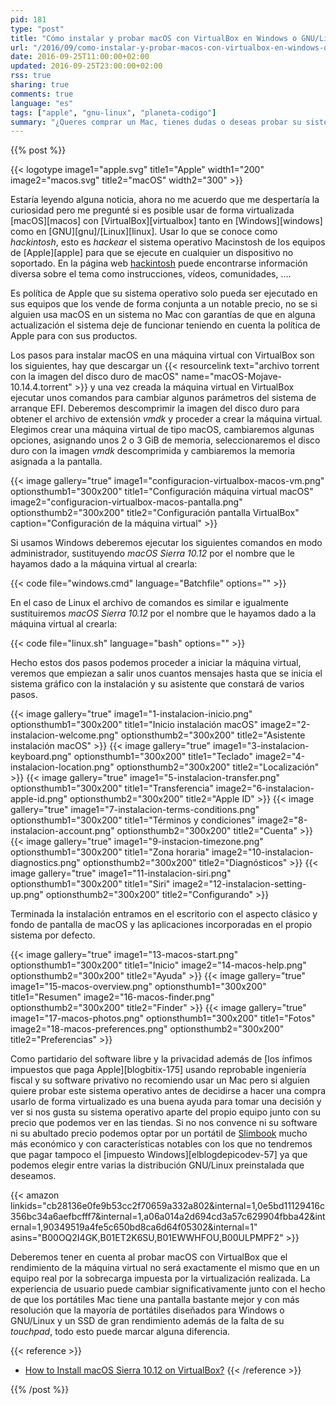 ```yaml
---
pid: 181
type: "post"
title: "Cómo instalar y probar macOS con VirtualBox en Windows o GNU/Linux"
url: "/2016/09/como-instalar-y-probar-macos-con-virtualbox-en-windows-o-gnu-linux/"
date: 2016-09-25T11:00:00+02:00
updated: 2016-09-25T23:00:00+02:00
rss: true
sharing: true
comments: true
language: "es"
tags: ["apple", "gnu-linux", "planeta-codigo"]
summary: "¿Queres comprar un Mac, tienes dudas o deseas probar su sistema operativo antes? Aunque el rendimiento será menor que una máquina real y la experiencia de usuario será peor, usando un _hackintosh_ mediante VirtuaBox ya sea con Windows o GNU/Linux podremos probarlo en detalle y hacernos una idea de su funcionamiento."
---
```


{{% post %}}

{{< logotype image1="apple.svg" title1="Apple" width1="200" image2="macos.svg" title2="macOS" width2="300" >}}

Estaría leyendo alguna noticia, ahora no me acuerdo que me despertaría la curiosidad pero me pregunté si es posible usar de forma virtualizada [macOS][macos] con [VirtualBox][virtualbox] tanto en [Windows][windows] como en [GNU][gnu]/[Linux][linux]. Usar lo que se conoce como _hackintosh_, esto es _hackear_ el sistema operativo Macinstosh de los equipos de [Apple][apple] para que se ejecute en cualquier un dispositivo no soportado. En la página web [hackintosh](http://www.hackintosh.com/) puede encontrarse información diversa sobre el tema como instrucciones, vídeos, comunidades, ....

Es política de Apple que su sistema operativo solo pueda ser ejecutado en sus equipos que los vende de forma conjunta a un notable precio, no se si alguien usa macOS en un sistema no Mac con garantías de que en alguna actualización el sistema deje de funcionar teniendo en cuenta la política de Apple para con sus productos.

Los pasos para instalar macOS en una máquina virtual con VirtualBox son los siguientes, hay que descargar un {{< resourcelink text="archivo torrent con la imagen del disco duro de macOS" name="macOS-Mojave-10.14.4.torrent" >}} y una vez creada la máquina virtual en VirtualBox ejecutar unos comandos para cambiar algunos parámetros del sistema de arranque EFI. Deberemos descomprimir la imagen del disco duro para obtener el archivo de extensión _vmdk_ y proceder a crear la máquina virtual. Elegimos crear una máquina virtual de tipo macOS, cambiaremos algunas opciones, asignando unos 2 o 3 GiB de memoria, seleccionaremos el disco duro con la imagen _vmdk_ descomprimida y cambiaremos la memoria asignada a la pantalla.

{{< image
    gallery="true"
    image1="configuracion-virtualbox-macos-vm.png" optionsthumb1="300x200" title1="Configuración máquina virtual macOS"
    image2="configuracion-virtualbox-macos-pantalla.png" optionsthumb2="300x200" title2="Configuración pantalla VirtualBox"
    caption="Configuración de la máquina virtual" >}}

Si usamos Windows deberemos ejecutar los siguientes comandos en modo administrador, sustituyendo _macOS Sierra 10.12_ por el nombre que le hayamos dado a la máquina virtual al crearla:

{{< code file="windows.cmd" language="Batchfile" options="" >}}

En el caso de Linux el archivo de comandos es similar e igualmente sustituiremos _macOS Sierra 10.12_ por el nombre que le hayamos dado a la máquina virtual al crearla:

{{< code file="linux.sh" language="bash" options="" >}}

Hecho estos dos pasos podemos proceder a iniciar la máquina virtual, veremos que empiezan a salir unos cuantos mensajes hasta que se inicia el sistema gráfico con la instalación y su asistente que constará de varios pasos.

{{< image
    gallery="true"
    image1="1-instalacion-inicio.png" optionsthumb1="300x200" title1="Inicio instalación macOS"
    image2="2-instalacion-welcome.png" optionsthumb2="300x200" title2="Asistente instalación macOS" >}}
{{< image
    gallery="true"
    image1="3-instalacion-keyboard.png" optionsthumb1="300x200" title1="Teclado"
    image2="4-instalacion-location.png" optionsthumb2="300x200" title2="Localización" >}}
{{< image
    gallery="true"
    image1="5-instalacion-transfer.png" optionsthumb1="300x200" title1="Transferencia"
    image2="6-instalacion-apple-id.png" optionsthumb2="300x200" title2="Apple ID" >}}
{{< image
    gallery="true"
    image1="7-instalacion-terms-conditions.png" optionsthumb1="300x200" title1="Términos y condiciones"
    image2="8-instalacion-account.png" optionsthumb2="300x200" title2="Cuenta" >}}
{{< image
    gallery="true"
    image1="9-instacion-timezone.png" optionsthumb1="300x200" title1="Zona horaria"
    image2="10-instalacion-diagnostics.png" optionsthumb2="300x200" title2="Diagnósticos" >}}
{{< image
    gallery="true"
    image1="11-instalacion-siri.png" optionsthumb1="300x200" title1="Siri"
    image2="12-instalacion-setting-up.png" optionsthumb2="300x200" title2="Configurando" >}}

Terminada la instalación entramos en el escritorio con el aspecto clásico y fondo de pantalla de macOS y las aplicaciones incorporadas en el propio sistema por defecto.

{{< image
    gallery="true"
    image1="13-macos-start.png" optionsthumb1="300x200" title1="Inicio"
    image2="14-macos-help.png" optionsthumb2="300x200" title2="Ayuda" >}}
{{< image
    gallery="true"
    image1="15-macos-overview.png" optionsthumb1="300x200" title1="Resumen"
    image2="16-macos-finder.png" optionsthumb2="300x200" title2="Finder" >}}
{{< image
    gallery="true"
    image1="17-macos-photos.png" optionsthumb1="300x200" title1="Fotos"
    image2="18-macos-preferences.png" optionsthumb2="300x200" title2="Preferencias" >}}

Como partidario del software libre y la privacidad además de [los ínfimos impuestos que paga Apple][blogbitix-175] usando reprobable ingeniería fiscal y su software privativo no recomiendo usar un Mac pero si alguien quiere probar este sistema operativo antes de decidirse a hacer una compra usarlo de forma virtualizado es una buena ayuda para tomar una decisión y ver si nos gusta su sistema operativo aparte del propio equipo junto con su precio que podemos ver en las tiendas. Si no nos convence ni su software ni su abultado precio podemos optar por un portátil de [Slimbook](https://slimbook.es/) mucho más económico y con características notables con los que no tendremos que pagar tampoco el [impuesto Windows][elblogdepicodev-57] ya que podemos elegir entre varias la distribución GNU/Linux preinstalada que deseamos.

{{< amazon
    linkids="cb28136e0fe9b53cc2f70659a332a802&internal=1,0e5bd11129416c356bc34a6aefbcfff7&internal=1,a06a014a2d694cd3a57c629904fbba42&internal=1,90349519a4fe5c650bd8ca6d64f05302&internal=1"
    asins="B00OQ2I4GK,B01ET2K6SU,B01EWWHFOU,B00ULPMPF2" >}}

Deberemos tener en cuenta al probar macOS con VirtualBox que el rendimiento de la máquina virtual no será exactamente el mismo que en un equipo real por la sobrecarga impuesta por la virtualización realizada. La experiencia de usuario puede cambiar significativamente junto con el hecho de que los portátiles Mac tiene una pantalla bastante mejor y con más resolución que la mayoría de portátiles diseñados para Windows o GNU/Linux y un SSD de gran rendimiento además de la falta de su _touchpad_, todo esto puede marcar alguna diferencia.

{{< reference >}}
* [How to Install macOS Sierra 10.12 on VirtualBox?](http://www.wikigain.com/install-macos-sierra-10-12-virtualbox/)
{{< /reference >}}

{{% /post %}}
